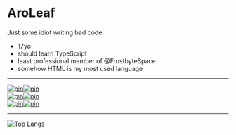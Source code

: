 # AroLeaf

Just some idiot writing bad code.
- 17yo
- should learn TypeScript
- least professional member of @FrostbyteSpace
- somehow HTML is my most used language
___

<div style="display:grid;grid-template:1fr / 1fr 1fr;width:fit-content;">
  <a href="https://github.com/AroLeaf/AroLeaf" title="AroLeaf/AroLeaf">
    <img src="https://github-readme-stats.vercel.app/api/pin?username=AroLeaf&repo=AroLeaf&theme=dark&hide_border=true&bg_color=161B22" alt="pin">
  </a>
  <a href="https://github.com/AroLeaf/UwU" title="AroLeaf/UwU">
    <img src="https://github-readme-stats.vercel.app/api/pin?username=AroLeaf&repo=UwU&theme=dark&hide_border=true&bg_color=161B22" alt="pin">
  </a>
  <a href="https://github.com/AroLeaf/mirkwood" title="AroLeaf/mirkwood">
    <img src="https://github-readme-stats.vercel.app/api/pin?username=AroLeaf&repo=mirkwood&theme=dark&hide_border=true&bg_color=161B22" alt="pin">
  </a>
  <a href="https://github.com/FrostbyteSpace/openhiven.js" title="FrostbyteSpace/openhiven.js">
    <img src="https://github-readme-stats.vercel.app/api/pin?username=FrostbyteSpace&repo=openhiven.js&theme=dark&hide_border=true&bg_color=161B22" alt="pin">
  </a>
  <a href="https://github.com/AroLeaf/dis.aroleaf.tk" title="AroLeaf/dis.aroleaf.tk">
    <img src="https://github-readme-stats.vercel.app/api/pin?username=AroLeaf&repo=dis.aroleaf.tk&theme=dark&hide_border=true&bg_color=161B22" alt="pin">
  </a>
  <a href="https://github.com/AroLeaf/djs-slashes" title="AroLeaf/djs-slashes">
    <img src="https://github-readme-stats.vercel.app/api/pin?username=AroLeaf&repo=djs-slashes&theme=dark&hide_border=true&bg_color=161B22" alt="pin">
  </a>
</div>

---
[![Top Langs](https://github-readme-stats.vercel.app/api/top-langs/?username=AroLeaf&layout=compact&theme=dark&hide_border=true&bg_color=161B22)](https://github.com/anuraghazra/github-readme-stats)